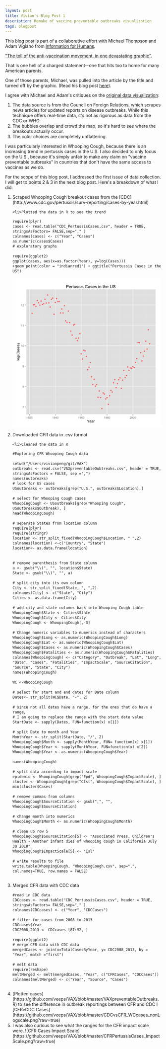 ```yaml
---
layout: post
title: Vivian's Blog Post 1
description: Remake of vaccine preventable outbreaks visualization
tags: blogpost
---
```


This blog post is part of a collaborative effort with Michael Thompson and Adam Vigiano from [Information for Humans](http://www.informationforhumans.com).

["The toll of the anti-vaccination movement, in one devastating graphic"](http://www.latimes.com/business/hiltzik/la-fi-mh-antivaccination-movement-20140120,0,5576371.story#axzz2rAAwoI7D). 

That is one hell of a charged statement--one that hits too to home for many American parents. 

One of those parents, Michael, was pulled into the article by the title and turned off by the graphic. \(Read his blog post [here](http://theauguriesofinnocence.blogspot.com/2014/02/frankensteins-creature-vaccinations-and.html)\). 

I agree with Michael and Adam's critiques on the [original data visualization](http://theauguriesofinnocence.blogspot.com/2014/02/frankensteins-creature-vaccinations-and.html):

<ol> 
	<li>The data source is from the Council on Foreign Relations, which scrapes news articles for updated reports on disease outbreaks. While this technique offers real-time data, it's not as rigorous as data from the CDC or WHO.</li>
	<li> The bubbles overlap and crowd the map, so it's hard to see where the breakouts actually occur.</li>
	<li> The color choices are completely unflattering.</li> 
</ol>

I was particularly interested in Whooping Cough, because there is an increasing trend in pertussis cases in the U.S. I also decided to only focus on the U.S., because it's simply unfair to make any claim on "vaccine preventable outbreaks" in countries that don't have the same access to vaccines as we do. 

For the scope of this blog post, I addressed the first issue of data collection. I will get to points 2 & 3 in the next blog post. 
Here's a breakdown of what I did:

<ol> 
	<li>Scraped Whooping Cough breakout cases from the [CDC](http://www.cdc.gov/pertussis/surv-reporting/cases-by-year.html)</li>

	<li>Plotted the data in R to see the trend
```{r chunkLabel}
require(plyr)
cases <- read.table("CDC_PertussisCases.csv", header = TRUE, stringsAsFactors= FALSE,sep="," )
colnames(cases) <- c("Year", "Cases")
as.numeric(cases$Cases)
# exploratory graphs

require(ggplot2)
ggplot(cases, aes(x=as.factor(Year), y=log(Cases))) +geom_point(color = "indianred1") + ggtitle("Pertussis Cases in the US")
```
![US Whooping Cough Cases](https://github.com/veeps/VAX/blob/master/CDCPertussisOutbreaksinUS.png?raw=true)
</li>
	<li>Downloaded CFR data in .csv format</li>

	<li>Cleaned the data in R

```{r chunkLabel}
#Exploring CFR Whooping Cough data

setwd("/Users/vivianpeng/git/VAX")
outbreaks <- read.csv("VAXpreventableOubtreaks.csv", header = TRUE, stringsAsFactors = FALSE, sep =",")
names(outbreaks)
# look for US cases
USoutbreaks <- outbreaks[grep("U.S.", outbreaks$Location),]

# select for Whooping Cough cases
WhoopingCough <- USoutbreaks[grep("Whooping Cough", USoutbreaks$Outbreak), ]
head(WhoopingCough)

# separate States from location column
require(plyr)
require(stringr)
location <- str_split_fixed(WhoopingCough$Location, " ",2)
colnames(location) <-c("Country", "State")
location<- as.data.frame(location)


# remove parenthesis from State column
a <- gsub("\\(", "", location$State)
State <- gsub("\\)", "", a)

# split city into its own column
City <- str_split_fixed(State, ", ",2)
colnames(City) <- c("State", "City")
Cities <- as.data.frame(City)

# add city and state columns back into Whooping Cough table
WhoopingCough$State <- Cities$State
WhoopingCough$City <- Cities$City
WhoopingCough <- WhoopingCough[,-3]

# Change numeric variables to numerics instead of characters
WhoopingCough$Long <- as.numeric(WhoopingCough$Long)
WhoopingCough$Lat <- as.numeric(WhoopingCough$Lat)
WhoopingCough$Cases <- as.numeric(WhoopingCough$Cases)
WhoopingCough$Fatalities <- as.numeric(WhoopingCough$Fatalities)
colnames(WhoopingCough) <- c("Category", "Outbreak", "Lat", "Long", "Date", "Cases", "Fatalities", "ImpactScale", "SourceCitation", "Source", "State", "City")
names(WhoopingCough)

WC <-WhoopingCough

# select for start and end dates for Date column
Dates<- str_split(WC$Date, "-", 2)

# since not all dates have a range, for the ones that do have a range, 
# I am going to replace the range with the start date value 
StartDate <- sapply(Dates, FUN=function(x) x[1])

# split Date to month and Year
MonthYear <- str_split(StartDate, "/", 2)
WhoopingCough$Month <- sapply(MonthYear, FUN= function(x) x[1])
WhoopingCough$Year <- sapply(MonthYear, FUN=function(x) x[2])
WhoopingCough$Year <- as.numeric(WhoopingCough$Year)

names(WhoopingCough)

# split data according to impact scale
epidemic <- WhoopingCough[grep("Epd", WhoopingCough$ImpactScale), ]
cluster <- WhoopingCough[grep("Clst", WhoopingCough$ImpactScale), ]
min(cluster$Cases) 

# remove commas from columns
WhoopingCough$SourceCitation <- gsub(",", "", WhoopingCough$SourceCitation)

# change month into numerics
WhoopingCough$Month <- as.numeric(WhoopingCough$Month)

# clean up row 5
WhoopingCough$SourceCitation[5] <- "Associated Press. Children's Health - Another infant dies of whooping cough in California July 30 2010"
WhoopingCough$ImpactScale[5] <- "Isl"

# write results to file
write.table(WhoopingCough, "WhoopingCough.csv", sep=",", col.names=TRUE, row.names = FALSE)


```
</li>
	<li>Merged CFR data with CDC data

``` {r chunkLabel}
#read in CDC data
CDCcases <- read.table("CDC_PertussisCases.csv", header = TRUE, stringsAsFactors= FALSE,sep="," )
colnames(CDCcases) <- c("Year", "CDCCases")

# filter for cases from 2008 to 2013
CDCcases$Year
CDC2008_2013 <- CDCcases [87:92, ]

require(ggplot2)
# merge CFR data with CDC data
mergedCases <- join(x=TotalCasesByYear, y= CDC2008_2013, by = "Year", match ="first")

# melt data
require(reshape)
meltMerged <- melt(mergedCases, "Year", c("CFRCases", "CDCCases"))
colnames(meltMerged) <- c("Year", "Source", "Cases")


```
</li>
	<li>[Plotted cases](https://github.com/veeps/VAX/blob/master/VAXpreventableOutbreaks.R) to see the difference in outbreak reportings between CFR and CDC
![CFRvCDC Cases](https://github.com/veeps/VAX/blob/master/CDCvsCFR_WCcases_nonLogscale.png?raw=true)
</li>

<li>I was also curious to see what the ranges for the CFR impact scale were.
![CFR Cases Impact Scale](https://github.com/veeps/VAX/blob/master/CFRPertussisCases_ImpactScale.png?raw=true)
</li>
</ol>


